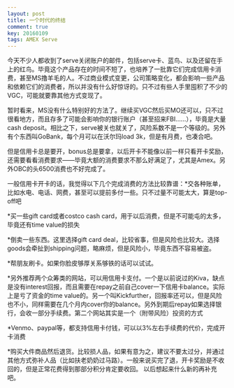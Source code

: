 ```yaml
---
layout: post
title: 一个时代的终结
comment: true
key: 20160109
tags: AMEX Serve
---
```


今天不少人都收到了serve关闭账户的邮件，包括serve卡、蓝鸟、以及还留在手上的红鸟。毕竟这个产品存在的时间不短了，也培养了一批靠它们完成信用卡消费，甚至MS撸羊毛的人。不过商业模式变更，公司策略变化，都会影响一些产品和依赖它们的消费者，所以并没有什么好惊讶的。只不过有些人手里囤积了不少的VGC，可能就要靠其他方式变现了。

暂时看来，MS没有什么特别好的方法了。继续买VGC然后买MO还可以，只不过很看地方，而且存多了可能会影响你的银行账户（甚至招来FBI……），毕竟是大量cash deposit。相比之下，serve被关也就关了，风险系数不是一个等级的。另外有个东西叫GoBank，每个月可以在沃尔玛load 3k，但是有月费，也凑合吧。

但是信用卡总是要开，bonus总是要拿，以后开卡不能像以前一样只看开卡奖励，还需要看看消费要求——毕竟大额的消费要求不那么好满足了，尤其是Amex。另外OBC的头6500消费也不好完成了。

一般信用卡开卡的话，我觉得以下几个完成消费的方法比较靠谱：*交各种账单，比如水电、电话、网费，甚至可以提前多付一些。只不过量不可能太大，算是top-off吧

	
*买一些gift card或者costco cash card，用于以后消费，但是不可能屯的太多，毕竟还有time value的损失

	
*倒卖一些东西。这里选择gift card deal，比较省事，但是风险也比较大。选择goods会牵扯到shipping问题，略麻烦，但是风险小，毕竟东西不容易被盗。

	
*帮朋友刷卡。如果你脸皮够厚关系够铁的话可以试试。

	
*另外推荐两个众筹类的网站，可以用信用卡支付。一个是以前说过的Kiva，缺点是没有interest回报，而且需要在repay之前自己cover一下信用卡balance。实际上是亏了资金的time value的。另一个叫Kickfurther，回报率还可以，但是风险也不小，同样需要在几个月内cover你的balance。另外到期后repay如果选择银行，会收一部分手续费。第二个网站其实是一个（附带风险）投资的方式

	
*Venmo、paypal等，都支持信用卡付钱，可以以3%左右手续费的代价，完成开卡消费

	
*购买大件商品然后退货。比较损人品，如果有意为之，建议不要太过分，并通过其他方式弥补人品（比如扶老奶奶过马路）。一般来说买完了退，开卡奖励是不收回的，但是正常花费得到那部分积分肯定要收回。
以后想起来什么新的再补充吧。

 

 
